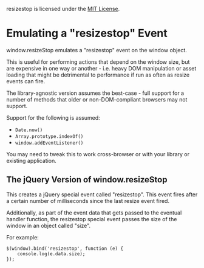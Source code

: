 resizestop is licensed under the [MIT License](http://opensource.org/licenses/MIT).

Emulating a "resizestop" Event
==============================

window.resizeStop emulates a "resizestop" event on the window object.

This is useful for performing actions that depend on the window size, but are expensive in one way or another - i.e. heavy DOM manipulation or asset loading that might be detrimental to performance if run as often as resize events can fire.

The library-agnostic version assumes the best-case - full support for a number of methods that older or non-DOM-compliant browsers may not support.

Support for the following is assumed:

* `Date.now()`
* `Array.prototype.indexOf()`
* `window.addEventListener()`

You may need to tweak this to work cross-browser or with your library or existing application.

## The jQuery Version of window.resizeStop

This creates a jQuery special event called "resizestop". This event fires after a certain number of milliseconds since the last resize event fired.

Additionally, as part of the event data that gets passed to the eventual handler function, the resizestop special event passes the size of the window in an object called "size".

For example:

    $(window).bind('resizestop', function (e) {
        console.log(e.data.size);
    });
